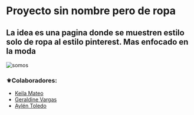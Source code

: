 # Proyecto sin nombre pero de ropa

## La idea es una pagina donde se muestren estilo solo de ropa al estilo pinterest. Mas enfocado en la moda

![somos](https://i.pinimg.com/736x/8a/1a/ff/8a1aff77d04a73db8d35f37daacdae38.jpg)

### ⚜️Colaboradores:
* [Keila Mateo]([enlace-a-su-perfil-de-GitHub](https://github.com/keilaNerea06))
* [Geraldine Vargas]([enlace-a-su-perfil-de-GitHub](https://github.com/Gerald-Vargas))
* [Aylén Toledo]([enlace-a-su-perfil-de-GitHub](https://github.com/Aylen-xd))
